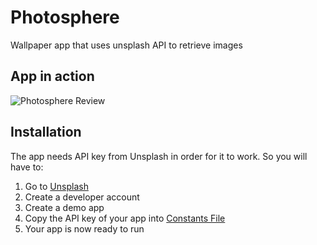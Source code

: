 # Photosphere
Wallpaper app that uses unsplash API to retrieve images

## App in action
![Photosphere Review](https://github.com/MoamenHassaballah/Photosphere-iOS-/assets/43247788/1761c082-a62f-4388-9d58-ba0bccf05a5d)



## Installation
The app needs API key from Unsplash in order for it to work. So you will have to: 
1. Go to [Unsplash](https://unsplash.com/developers)
2. Create a developer account
3. Create a demo app 
4. Copy the API key of your app into [Constants File](https://github.com/MoamenHassaballah/Photosphere-iOS-/blob/main/Photosphere/utils/Constants.swift)
5. Your app is now ready to run



